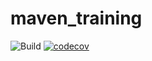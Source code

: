 # maven_training


![Build](https://github.com/bricedumontepita/maven_training/actions/workflows/build.yml/badge.svg)
[![codecov](https://codecov.io/gh/bricedumontepita/maven_training/branch/main/graph/badge.svg)](https://codecov.io/gh/bricedumontepita/maven_training)
